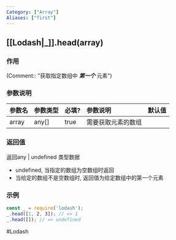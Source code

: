 ```yaml
---
Category: ["Array"]
Aliases: ["first"]
---
```

## [[Lodash|_]].head(array)
### 作用
(Comment:: "获取指定数组中 ***第一个*** 元素")

### 参数说明
| 参数名 | 参数类型 | 必填? | 参数说明 | 默认值 |
|:--- |:--- |:--- |:--- |:--- |
| array | any[] | true | 需要获取元素的数组 |  |

### 返回值
返回any \| undefined 类型数据
- undefined, 当指定的数组为空数组时返回
- 当给定的数组不是空数组时, 返回值为给定数组中的第一个元素

### 示例
```javascript
const _ = require('lodash');
_.head([1, 2, 3]); // => 1
_.head([]); // => undefined
```

#Lodash 